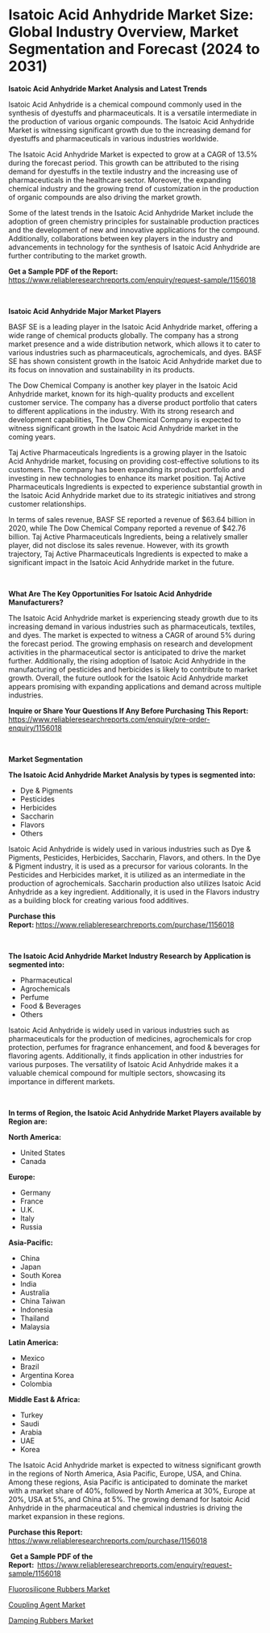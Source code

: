 <p><h1>Isatoic Acid Anhydride Market Size: Global Industry Overview, Market Segmentation and Forecast (2024 to 2031)</h1></p><p><strong>Isatoic Acid Anhydride Market Analysis and Latest Trends</strong></p>
<p><p>Isatoic Acid Anhydride is a chemical compound commonly used in the synthesis of dyestuffs and pharmaceuticals. It is a versatile intermediate in the production of various organic compounds. The Isatoic Acid Anhydride Market is witnessing significant growth due to the increasing demand for dyestuffs and pharmaceuticals in various industries worldwide.</p><p>The Isatoic Acid Anhydride Market is expected to grow at a CAGR of 13.5% during the forecast period. This growth can be attributed to the rising demand for dyestuffs in the textile industry and the increasing use of pharmaceuticals in the healthcare sector. Moreover, the expanding chemical industry and the growing trend of customization in the production of organic compounds are also driving the market growth.</p><p>Some of the latest trends in the Isatoic Acid Anhydride Market include the adoption of green chemistry principles for sustainable production practices and the development of new and innovative applications for the compound. Additionally, collaborations between key players in the industry and advancements in technology for the synthesis of Isatoic Acid Anhydride are further contributing to the market growth.</p></p>
<p><strong>Get a Sample PDF of the Report:&nbsp;</strong> <a href="https://www.reliableresearchreports.com/enquiry/request-sample/1156018">https://www.reliableresearchreports.com/enquiry/request-sample/1156018</a></p>
<p>&nbsp;</p>
<p><strong>Isatoic Acid Anhydride Major Market Players</strong></p>
<p><p>BASF SE is a leading player in the Isatoic Acid Anhydride market, offering a wide range of chemical products globally. The company has a strong market presence and a wide distribution network, which allows it to cater to various industries such as pharmaceuticals, agrochemicals, and dyes. BASF SE has shown consistent growth in the Isatoic Acid Anhydride market due to its focus on innovation and sustainability in its products.</p><p>The Dow Chemical Company is another key player in the Isatoic Acid Anhydride market, known for its high-quality products and excellent customer service. The company has a diverse product portfolio that caters to different applications in the industry. With its strong research and development capabilities, The Dow Chemical Company is expected to witness significant growth in the Isatoic Acid Anhydride market in the coming years.</p><p>Taj Active Pharmaceuticals Ingredients is a growing player in the Isatoic Acid Anhydride market, focusing on providing cost-effective solutions to its customers. The company has been expanding its product portfolio and investing in new technologies to enhance its market position. Taj Active Pharmaceuticals Ingredients is expected to experience substantial growth in the Isatoic Acid Anhydride market due to its strategic initiatives and strong customer relationships.</p><p>In terms of sales revenue, BASF SE reported a revenue of $63.64 billion in 2020, while The Dow Chemical Company reported a revenue of $42.76 billion. Taj Active Pharmaceuticals Ingredients, being a relatively smaller player, did not disclose its sales revenue. However, with its growth trajectory, Taj Active Pharmaceuticals Ingredients is expected to make a significant impact in the Isatoic Acid Anhydride market in the future.</p></p>
<p>&nbsp;</p>
<p><strong>What Are The Key Opportunities For Isatoic Acid Anhydride Manufacturers?</strong></p>
<p><p>The Isatoic Acid Anhydride market is experiencing steady growth due to its increasing demand in various industries such as pharmaceuticals, textiles, and dyes. The market is expected to witness a CAGR of around 5% during the forecast period. The growing emphasis on research and development activities in the pharmaceutical sector is anticipated to drive the market further. Additionally, the rising adoption of Isatoic Acid Anhydride in the manufacturing of pesticides and herbicides is likely to contribute to market growth. Overall, the future outlook for the Isatoic Acid Anhydride market appears promising with expanding applications and demand across multiple industries.</p></p>
<p><strong>Inquire or Share Your Questions If Any Before Purchasing This Report:</strong> <a href="https://www.reliableresearchreports.com/enquiry/pre-order-enquiry/1156018">https://www.reliableresearchreports.com/enquiry/pre-order-enquiry/1156018</a></p>
<p>&nbsp;</p>
<p><strong>Market Segmentation</strong></p>
<p><strong>The Isatoic Acid Anhydride Market Analysis by types is segmented into:</strong></p>
<p><ul><li>Dye & Pigments</li><li>Pesticides</li><li>Herbicides</li><li>Saccharin</li><li>Flavors</li><li>Others</li></ul></p>
<p><p>Isatoic Acid Anhydride is widely used in various industries such as Dye & Pigments, Pesticides, Herbicides, Saccharin, Flavors, and others. In the Dye & Pigment industry, it is used as a precursor for various colorants. In the Pesticides and Herbicides market, it is utilized as an intermediate in the production of agrochemicals. Saccharin production also utilizes Isatoic Acid Anhydride as a key ingredient. Additionally, it is used in the Flavors industry as a building block for creating various food additives.</p></p>
<p><strong>Purchase this Report:&nbsp;</strong><a href="https://www.reliableresearchreports.com/purchase/1156018">https://www.reliableresearchreports.com/purchase/1156018</a></p>
<p>&nbsp;</p>
<p><strong>The Isatoic Acid Anhydride Market Industry Research by Application is segmented into:</strong></p>
<p><ul><li>Pharmaceutical</li><li>Agrochemicals</li><li>Perfume</li><li>Food & Beverages</li><li>Others</li></ul></p>
<p><p>Isatoic Acid Anhydride is widely used in various industries such as pharmaceuticals for the production of medicines, agrochemicals for crop protection, perfumes for fragrance enhancement, and food & beverages for flavoring agents. Additionally, it finds application in other industries for various purposes. The versatility of Isatoic Acid Anhydride makes it a valuable chemical compound for multiple sectors, showcasing its importance in different markets.</p></p>
<p>&nbsp;</p>
<p><strong>In terms of Region, the Isatoic Acid Anhydride Market Players available by Region are:</strong></p>
<p>
    <p> <strong> North America: </strong>
        <ul>
            <li>United States</li>
            <li>Canada</li>
        </ul>
        </p> 
    <p> <strong> Europe: </strong>
        <ul>
            <li>Germany</li>
            <li>France</li>
            <li>U.K.</li>
            <li>Italy</li>
            <li>Russia</li>
        </ul>
        </p> 
    <p> <strong> Asia-Pacific: </strong>
        <ul>
            <li>China</li>
            <li>Japan</li>
            <li>South Korea</li>
            <li>India</li>
            <li>Australia</li>
            <li>China Taiwan</li>
            <li>Indonesia</li>
            <li>Thailand</li>
            <li>Malaysia</li>
        </ul>
        </p> 
    <p> <strong> Latin America: </strong>
        <ul>
            <li>Mexico</li>
            <li>Brazil</li>
            <li>Argentina Korea</li>
            <li>Colombia</li>
        </ul>
        </p> 
    <p> <strong> Middle East & Africa: </strong>
        <ul>
            <li>Turkey</li>
            <li>Saudi</li>
            <li>Arabia</li>
            <li>UAE</li>
            <li>Korea</li>
        </ul>
    </p>
    </p>
<p><p>The Isatoic Acid Anhydride market is expected to witness significant growth in the regions of North America, Asia Pacific, Europe, USA, and China. Among these regions, Asia Pacific is anticipated to dominate the market with a market share of 40%, followed by North America at 30%, Europe at 20%, USA at 5%, and China at 5%. The growing demand for Isatoic Acid Anhydride in the pharmaceutical and chemical industries is driving the market expansion in these regions.</p></p>
<p><strong>Purchase this Report: </strong><a href="https://www.reliableresearchreports.com/purchase/1156018">https://www.reliableresearchreports.com/purchase/1156018</a></p>
<p>&nbsp;<strong>Get a Sample PDF of the Report:&nbsp;&nbsp;</strong><a href="https://www.reliableresearchreports.com/enquiry/request-sample/1156018">https://www.reliableresearchreports.com/enquiry/request-sample/1156018</a></p>
<p><strong></strong></p>
<p><p><a href="https://view.publitas.com/reportprime-1/fluorosilicone-rubbers-market-with-the-goal-of-estimating-the-market-size-and-future-growth-potential-of-various-market-segments-based-on-component-applications-end-user-and-region/">Fluorosilicone Rubbers Market</a></p><p><a href="https://view.publitas.com/reportprime-1/coupling-agent-market-offer-valuable-insights-into-market-size-market-share-market-trends-and-projections-spanning-from-2023-to-2030/">Coupling Agent Market</a></p><p><a href="https://view.publitas.com/reportprime-1/damping-rubbers-market-research-report-provides-critical-insights-that-can-help-shape-business-development-and-investment-strategies/">Damping Rubbers Market</a></p></p>